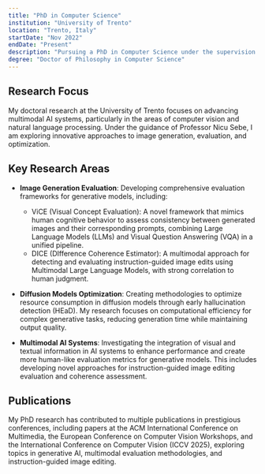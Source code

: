 ```yaml
---
title: "PhD in Computer Science"
institution: "University of Trento"
location: "Trento, Italy"
startDate: "Nov 2022"
endDate: "Present"
description: "Pursuing a PhD in Computer Science under the supervision of Professor Nicu Sebe, focusing on multimodal AI systems for enhanced image generation and evaluation. Research includes developing novel methodologies for diffusion models optimization and cognitive-inspired evaluation frameworks."
degree: "Doctor of Philosophy in Computer Science"
---
```


## Research Focus

My doctoral research at the University of Trento focuses on advancing multimodal AI systems, particularly in the areas of computer vision and natural language processing. Under the guidance of Professor Nicu Sebe, I am exploring innovative approaches to image generation, evaluation, and optimization.

## Key Research Areas

- **Image Generation Evaluation**: Developing comprehensive evaluation frameworks for generative models, including:
  - ViCE (Visual Concept Evaluation): A novel framework that mimics human cognitive behavior to assess consistency between generated images and their corresponding prompts, combining Large Language Models (LLMs) and Visual Question Answering (VQA) in a unified pipeline.
  - DICE (DIfference Coherence Estimator): A multimodal approach for detecting and evaluating instruction-guided image edits using Multimodal Large Language Models, with strong correlation to human judgment.

- **Diffusion Models Optimization**: Creating methodologies to optimize resource consumption in diffusion models through early hallucination detection (HEaD). My research focuses on computational efficiency for complex generative tasks, reducing generation time while maintaining output quality.

- **Multimodal AI Systems**: Investigating the integration of visual and textual information in AI systems to enhance performance and create more human-like evaluation metrics for generative models. This includes developing novel approaches for instruction-guided image editing evaluation and coherence assessment.

## Publications

My PhD research has contributed to multiple publications in prestigious conferences, including papers at the ACM International Conference on Multimedia, the European Conference on Computer Vision Workshops, and the International Conference on Computer Vision (ICCV 2025), exploring topics in generative AI, multimodal evaluation methodologies, and instruction-guided image editing. 